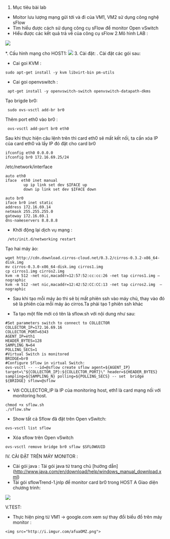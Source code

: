
1. Mục tiêu bài lab

  - Moitor lưu lượng mạng gửi tới và đi của VM1, VM2 sử dụng công nghệ sFlow
  - Tìm hiểu được cách sử dụng công cụ sFlow để monitor Open vSwitch
  - Hiểu được các kết quả trả về của công cụ sFlow
2.Mô hình LAB :
  
   <img src="http://i.imgur.com/s889R4C.png">
 
 *. Cấu hình mạng cho HOST1:
 <img src="http://i.imgur.com/aC8MzYs.png">
3. Cài đặt: .
Cài đặt các gói sau:
- Cai goi KVM :
```
sudo apt-get install -y kvm libvirt-bin pm-utils
```
- Cai goi openvswitch :
``` 
 apt-get install -y openvswitch-switch openvswitch-datapath-dkms
```
Tạo brigde br0:
```
 sudo ovs-vsctl add-br br0
```
Thêm port eth0 vào br0 :
```
 ovs-vsctl add-port br0 eth0
```
Sau khi thực hiện câu lệnh trên thì card eth0 sẽ mất kết nối, ta cần xóa IP của card eth0 và lấy IP đó đặt cho card br0
```
ifconfig eth0 0.0.0.0
ifconfig br0 172.16.69.25/24
```
/etc/network/interface

```
auto eth0
iface  eth0 inet manual
        up ip link set dev $IFACE up
        down ip link set dev $IFACE down
        
auto br0
iface br0 inet static
address 172.16.69.14
netmask 255.255.255.0
gateway 172.16.69.1
dns-nameservers 8.8.8.8
```
- Khởi động lại dịch vụ mạng :
```
 /etc/init.d/networking restart
```

Tạo hai máy ảo:
```
wget http://cdn.download.cirros-cloud.net/0.3.2/cirros-0.3.2-x86_64-disk.img
mv cirros-0.3.0-x86_64-disk.img cirros1.img
cp cirros1.img cirros2.img
kvm -m 512 -net nic,macaddr=12:57:52:cc:cc:26 -net tap cirros1.img –nographic
kvm -m 512 -net nic,macaddr=12:42:52:CC:CC:13 -net tap cirros2.img  –nographic
```
- Sau khi tạo mỗi máy ảo thì sẽ bị mất phiên ssh vào máy chủ, thay vào đó sẽ là phiên của mỗi máy ảo cirros.Ta phải tạo 1 phiên ssh khác

- Ta tạo một file mới có tên là sflow.sh với nội dung như sau:

```
#Set parameters switch to connect to COLLECTOR
COLLECTOR_IP=172.16.69.16
COLLECTOR_PORT=6343
AGENT_IP=eth1
HEADER_BYTES=128
SAMPLING_N=64
POLLING_SECS=1
#Virtual Switch is monitored
BRIDGE=br0
#Configure Sflow in virtual Switch:
ovs-vsctl -- --id=@sflow create sflow agent=${AGENT_IP} target=\"${COLLECTOR_IP}:${COLLECTOR_PORT}\" header=${HEADER_BYTES} sampling=${SAMPLING_N} polling=${POLLING_SECS} -- set  bridge ${BRIDGE} sflow=@sflow
```
- Với COLLECTOR_IP là IP của monitoring host, eth1 là card mạng nối với monitoring host.

```
chmod +x sflow.sh
./sflow.shw
```
- Show tất cả Sflow đã đặt trên Open vSwitch:
```
ovs-vsctl list sflow
```
- Xóa sflow trên Open vSwitch
```
ovs-vsctl remove bridge br0 sflow $SFLOWUUID
```

IV. CÀI ĐẶT TRÊN MÁY MONITOR :

- Cài gói java : Tải gói java từ trang chủ [hướng dẫn] (http://www.java.com/en/download/help/windows_manual_download.xml)
- Tải gói sflowTrend-1.jnlp  để monitor card br0 trong HOST A
Giao diện chương trinh:
<img src="http://i.imgur.com/e1qHcfo.png">

V.TEST:
- Thực hiện ping từ VM1 -> google.com xem sự thay đổi biểu đồ trên máy monitor :
```
<img src="http://i.imgur.com/afuaOMZ.png">

```
